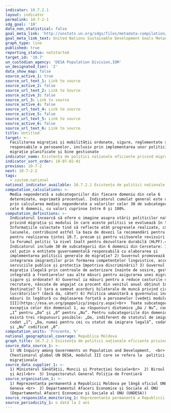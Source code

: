 ```yaml
---
indicator: 10.7.2.1
layout: indicator
permalink: 10-7-2-1
sdg_goal: '10'
data_non_statistical: false
goal_meta_link: 'http://unstats.un.org/sdgs/files/metadata-compilation/Metadata-Goal-10.pdf'
goal_meta_link_text: United Nations Sustainable Development Goals Metadata (pdf 564kB)
graph_type: line
published: true
reporting_status: notstarted
target_id: '10.7'
un_custodian_agency: 'DESA Population Division,IOM'
un_designated_tier: '2'
data_show_map: false
source_active_1: true
source_url_text_1: Link to source
source_active_2: false
source_url_text_2: Link to Source
source_active_3: false
source_url_3: Link to source
source_active_4: false
source_url_text_4: Link to source
source_active_5: false
source_url_text_5: Link to source
source_active_6: false
source_url_text_6: Link to source
title: Untitled
target: >-
  Facilitarea migrației și mobilității ordonate, sigure, reglementate și
  responsabile a persoanelor, inclusiv prin implementarea unor politici de
  migrație planificate și bine gestionate
indicator_name: Existența de politici naționale eficiente privind migrația
indicator_sort_order: 10-07-02-01
previous: 10-7-2
next: 10-7-2-2
tags:
  - custom.national
national_indicator_available: 10.7.2.1 Existența de politici naționale eficiente privind migrația
computation_calculations: >-
  Media neponderată a subcategoriilor din fiecare domeniu din cele 6
  determinate, exprimată procentual. Indicatorul cumulat general este obținut
  prin calcularea mediei neponderate a valorilor celor 30 de subcategorii din
  cele 6 domenii, cu valori cuprinse între 0 și 100%.
computation_definitions: >-
  Indicatorul încearcă să ofere o imagine asupra stării politicilor naționale
  privind migrația și modului în care aceste politici se evoluează în timp.
  Informațiile colectate tind să reflecte atât progresele realizate, cât și
  lacunele, contribuind astfel la baza de dovezi la recomandări pentru acțiuni
  pentru realizarea țintei 10.7, precum și pentru viitoarele revizuiri tematice
  la Forumul politic la nivel înalt pentru dezvoltare durabilă (HLPF).<br> 
  Indicatorul include 30 de subcategorii din 6 domenii din Cercetare: 1) Există
  cel puțin o entitate guvernamentală responsabilă cu elaborarea și
  implementarea politicii generale de migrație? 2) Guvernul promovează
  integrarea imigranților prin formarea competențelor lingvistice, accesul la
  serviciile publice și protecția împotriva discriminării? 3) Guvernul abordează
  migrația ilegală prin controale de autorizare înainte de sosire, gestionarea
  integrată a frontierelor sau alte măsuri pentru asigurarea unei migrații
  sigure și ordonate? 4) Guvernul ia măsuri pentru a reduce costurile de
  recrutare, născute de angajat ca procent din venitul anual obținut în țara de
  destinație? 5) țara a semnat acorduri bilaterale de muncă privind circulația
  lucrătorilor? (dacă da, câte?) 6) Politica umanitară a guvernului include
  măsuri în legătură cu deplasarea forțată a persoanelor [vedeți modulul
  III](https://esa.un.org/poppolicy/inquiry.aspx)<br>  Toate subcategoriile, cu
  excepția celor din domeniul 1, au răspunsuri diotomice „Da / Nu”, codificate
  „1” pentru „Da” și „0” pentru „Nu”. Pentru subcategoriile din domeniul 1,
  există trei răspunsuri posibile: „Da, indiferent de statutul de imigrare”,
  codat „1”; „Da, numai pentru cei cu statut de imigrare legală”, codat „0,5”;
  și „Nu” codificat „0”.
computation_units: 'Procente, %'
national_geographical_coverage: Republica Moldova
graph_title: 10.7.2.1 Existența de politici naționale eficiente privind migrația
source_data_source_1: >-
  1) UN Inquiry among Governments on Population and Development,  <br>  2)
  Chestionarul global UN DESA, modulul III care se refera la  politici
  migraționale
source_data_supplier_1: >-
  1) Ministerul Sănătății, Muncii și Protecției Sociale<br>  2) Biroul Migrație
  și Azil<br>  3) Inspectoratul General Poliția de Frontieră
source_organisation_1: >-
  1) Reprezentanța permanentă a Republicii Moldova pe lângă oficiul ONU din
  Geneva <br>  2) Departamentul Afaceri Economice și Sociale al ONU
  (Departamentul Afaceri Economice și Sociale al ONU (UNDESA))
source_responsible_monitoring_1: Reprezentanța permanentă a Republicii Moldova pe lângă oficiul ONU din Geneva
source_periodicity_1: o dată la 2 ani
---
```

